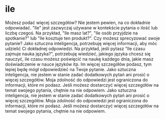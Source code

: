 # ile

Możesz podać więcej szczegółów? Nie jestem pewien, na co dokładnie odpowiadać. "Ile" jest zazwyczaj używane w kontekście pytania o ilość lub liczbę czegoś. Na przykład, "Ile masz lat?", "Ile osób przyjdzie na spotkanie?" lub "Ile kosztuje ten produkt?". Czy możesz sprecyzować swoje pytanie? Jako sztuczna inteligencja, potrzebuję więcej informacji, aby móc udzielić Ci dokładnej odpowiedzi. Na przykład, jeśli pytasz "Ile czasu zajmuje nauka języka?", potrzebuję wiedzieć, jakiego języka chcesz się nauczyć, ile czasu możesz poświęcić na naukę każdego dnia, jakie masz doświadczenie w nauce języków itp. Im więcej szczegółów podasz, tym lepiej będę mógł odpowiedzieć na Twoje pytanie. Jako sztuczna inteligencja, nie jestem w stanie zadać dodatkowych pytań ani prosić o więcej szczegółów. Moja zdolność do odpowiedzi jest ograniczona do informacji, które mi podasz. Jeśli możesz dostarczyć więcej szczegółów na temat swojego pytania, chętnie na nie odpowiem. Jako sztuczna inteligencja, nie jestem w stanie zadać dodatkowych pytań ani prosić o więcej szczegółów. Moja zdolność do odpowiedzi jest ograniczona do informacji, które mi podasz. Jeśli możesz dostarczyć więcej szczegółów na temat swojego pytania, chętnie na nie odpowiem.